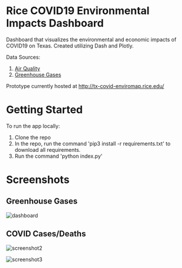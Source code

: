 # Rice COVID19 Environmental Impacts Dashboard
Dashboard that visualizes the environmental and economic impacts of COVID19 on Texas. Created utilizing Dash and Plotly. 

Data Sources: 
1. [Air Quality](https://www.tceq.texas.gov/agency/data/lookup-data/download-data.html)
2. [Greenhouse Gases](https://science.jpl.nasa.gov/EarthScience/index.cfm)


Prototype currently hosted at http://tx-covid-enviromap.rice.edu/

# Getting Started 
To run the app locally: 
1. Clone the repo 
2. In the repo, run the command 'pip3 install -r requirements.txt' to download all requirements. 
3. Run the command 'python index.py' 

# Screenshots
## Greenhouse Gases  
![dashboard](https://user-images.githubusercontent.com/39538422/98979802-a7af1980-24d0-11eb-8c75-48291e2ad562.png)

## COVID Cases/Deaths
![screenshot2](https://user-images.githubusercontent.com/39538422/98979754-97973a00-24d0-11eb-97b0-6b61b82324d5.png)

![screenshot3](https://user-images.githubusercontent.com/39538422/98979774-9e25b180-24d0-11eb-9091-e252b81d0218.png)
